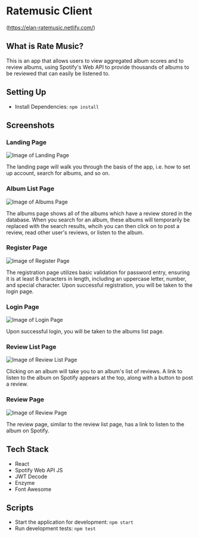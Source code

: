 # Ratemusic Client 

(https://elan-ratemusic.netlify.com/)

## What is Rate Music?

This is an app that allows users to view aggregated album scores and to review albums, using Spotify's Web API to provide thousands of albums to be reviewed that can easily be listened to. 

## Setting Up

- Install Dependencies: `npm install`

## Screenshots

### Landing Page
![Image of Landing Page](https://raw.githubusercontent.com/elang5/ratemusic-client/master/src/img/landing.png)

The landing page will walk you through the basis of the app, i.e. how to set up account, search for albums, and so on.

### Album List Page
![Image of Albums Page](https://raw.githubusercontent.com/elang5/ratemusic-client/master/src/img/albumlist.png)

The albums page shows all of the albums which have a review stored in the database. When you search for an album, these albums will temporarily be replaced with the search results, whcih you can then click on to post a review, read other user's reviews, or listen to the album.

### Register Page
![Image of Register Page](https://raw.githubusercontent.com/elang5/ratemusic-client/master/src/img/register.png)

The registration page utilizes basic validation for password entry, ensuring it is at least 8 characters in length, including an uppercase letter, number, and special character. Upon successful registration, you will be taken to the login page. 

### Login Page
![Image of Login Page](https://raw.githubusercontent.com/elang5/ratemusic-client/master/src/img/login.png)

Upon successful login, you will be taken to the albums list page. 

### Review List Page
![Image of Review List Page](https://raw.githubusercontent.com/elang5/ratemusic-client/master/src/img/reviewlist.png)

Clicking on an album will take you to an album's list of reviews. A link to listen to the album on Spotify appears at the top, along with a button to post a review. 

### Review Page
![Image of Review Page](https://raw.githubusercontent.com/elang5/ratemusic-client/master/src/img/reviewpage.png)

The review page, similar to the review list page, has a link to listen to the album on Spotify. 

## Tech Stack
* React
* Spotify Web API JS
* JWT Decode
* Enzyme
* Font Awesome

## Scripts

- Start the application for development: `npm start`
- Run development tests: `npm test`
